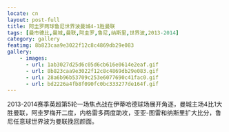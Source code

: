 ```yaml
---
locate: cn
layout: post-full
title: 阿圭罗两球鲁尼世界波曼城4-1胜曼联
tags: [曼市德比,曼城,曼联,阿圭罗,鲁尼,纳斯里,世界波,2013-2014]
category: gallery
featimg: 8b823caa9e3022f12c8c4869db29e083
gallery:
    - images:
      - url: 1ab3027d25d6c05d6cb616e0614e2eaf.gif
      - url: 8b823caa9e3022f12c8c4869db29e083.gif
      - url: 28a6b96b53709c253e6077690c41fac0.gif
      - url: bd2226a4fb8f090fc0bc333277de164f.gif
---
```


2013-2014赛季英超第5轮一场焦点战在伊蒂哈德球场展开角逐，曼城主场4比1大胜曼联，阿圭罗梅开二度，内格雷多两度助攻，亚亚-图雷和纳斯里扩大比分，鲁尼任意球世界波为曼联挽回颜面。
